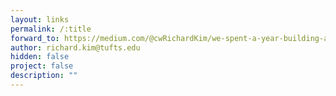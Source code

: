 ```yaml
---
layout: links
permalink: /:title
forward_to: https://medium.com/@cwRichardKim/we-spent-a-year-building-a-dating-app-that-only-lasts-one-week-e6e1a10cedb3
author: richard.kim@tufts.edu
hidden: false
project: false
description: ""
---
```

